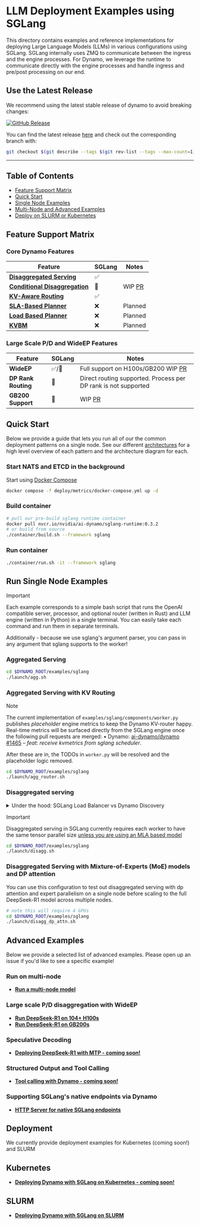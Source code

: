 <!--
SPDX-FileCopyrightText: Copyright (c) 2025 NVIDIA CORPORATION & AFFILIATES. All rights reserved.
SPDX-License-Identifier: Apache-2.0

Licensed under the Apache License, Version 2.0 (the "License");
you may not use this file except in compliance with the License.
You may obtain a copy of the License at

http://www.apache.org/licenses/LICENSE-2.0

Unless required by applicable law or agreed to in writing, software
distributed under the License is distributed on an "AS IS" BASIS,
WITHOUT WARRANTIES OR CONDITIONS OF ANY KIND, either express or implied.
See the License for the specific language governing permissions and
limitations under the License.
-->

# LLM Deployment Examples using SGLang

This directory contains examples and reference implementations for deploying Large Language Models (LLMs) in various configurations using SGLang. SGLang internally uses ZMQ to communicate between the ingress and the engine processes. For Dynamo, we leverage the runtime to communicate directly with the engine processes and handle ingress and pre/post processing on our end.

## Use the Latest Release

We recommend using the latest stable release of dynamo to avoid breaking changes:

[![GitHub Release](https://img.shields.io/github/v/release/ai-dynamo/dynamo)](https://github.com/ai-dynamo/dynamo/releases/latest)

You can find the latest release [here](https://github.com/ai-dynamo/dynamo/releases/latest) and check out the corresponding branch with:

```bash
git checkout $(git describe --tags $(git rev-list --tags --max-count=1))
```

---

## Table of Contents
- [Feature Support Matrix](#feature-support-matrix)
- [Quick Start](#quick-start)
- [Single Node Examples](#run-single-node-examples)
- [Multi-Node and Advanced Examples](#advanced-examples)
- [Deploy on SLURM or Kubernetes](#deployment)

## Feature Support Matrix

### Core Dynamo Features

| Feature | SGLang | Notes |
|---------|--------|-------|
| [**Disaggregated Serving**](../../docs/architecture/disagg_serving.md) | ✅ |  |
| [**Conditional Disaggregation**](../../docs/architecture/disagg_serving.md#conditional-disaggregation) | 🚧 | WIP [PR](https://github.com/sgl-project/sglang/pull/7730) |
| [**KV-Aware Routing**](../../docs/architecture/kv_cache_routing.md) | ✅ |  |
| [**SLA-Based Planner**](../../docs/architecture/sla_planner.md) | ❌ | Planned |
| [**Load Based Planner**](../../docs/architecture/load_planner.md) | ❌ | Planned |
| [**KVBM**](../../docs/architecture/kvbm_architecture.md) | ❌ | Planned |

### Large Scale P/D and WideEP Features

| Feature            | SGLang | Notes                                                                 |
|--------------------|--------|-----------------------------------------------------------------------|
| **WideEP**         | ✅/🚧 | Full support on H100s/GB200 WIP [PR](https://github.com/sgl-project/sglang/pull/7556)                                     |
| **DP Rank Routing**| 🚧    | Direct routing supported. Process per DP rank is not supported        |
| **GB200 Support**  | 🚧    | WIP [PR](https://github.com/sgl-project/sglang/pull/7556) |


## Quick Start

Below we provide a guide that lets you run all of our the common deployment patterns on a single node. See our different [architectures](../llm/README.md#deployment-architectures) for a high level overview of each pattern and the architecture diagram for each.

### Start NATS and ETCD in the background

Start using [Docker Compose](../../deploy/metrics/docker-compose.yml)

```bash
docker compose -f deploy/metrics/docker-compose.yml up -d
```

### Build container

```bash
# pull our pre-build sglang runtime container
docker pull nvcr.io/nvidia/ai-dynamo/sglang-runtime:0.3.2
# or build from source
./container/build.sh --framework sglang
```

### Run container

```bash
./container/run.sh -it --framework sglang
```

## Run Single Node Examples

> [!IMPORTANT]
> Each example corresponds to a simple bash script that runs the OpenAI compatible server, processor, and optional router (written in Rust) and LLM engine (written in Python) in a single terminal. You can easily take each command and run them in separate terminals.
>
> Additionally - because we use sglang's argument parser, you can pass in any argument that sglang supports to the worker!


### Aggregated Serving

```bash
cd $DYNAMO_ROOT/examples/sglang
./launch/agg.sh
```

### Aggregated Serving with KV Routing

> [!NOTE]
> The current implementation of `examples/sglang/components/worker.py` publishes _placeholder_ engine metrics to keep the Dynamo KV-router happy. Real-time metrics will be surfaced directly from the SGLang engine once the following pull requests are merged:
> • Dynamo: [ai-dynamo/dynamo #1465](https://github.com/ai-dynamo/dynamo/pull/1465) – _feat: receive kvmetrics from sglang scheduler_.
>
> After these are in, the TODOs in `worker.py` will be resolved and the placeholder logic removed.

```bash
cd $DYNAMO_ROOT/examples/sglang
./launch/agg_router.sh
```

### Disaggregated serving

<details>
<summary>Under the hood: SGLang Load Balancer vs Dynamo Discovery</summary>

SGLang uses a mini load balancer to route requests to handle disaggregated serving. The load balancer functions as follows:

1. The load balancer receives a request from the client
2. A random `(prefill, decode)` pair is selected from the pool of available workers
3. Request is sent to both `prefill` and `decode` workers via asyncio tasks
4. Internally disaggregation is done from prefill -> decode

Because Dynamo has a discovery mechanism, we do not use a load balancer. Instead, we first route to a random prefill worker, select a random decode worker, and then send the request to both. Internally, SGLang's bootstrap server (which is a part of the `tokenizer_manager`) is used in conjuction with NIXL to handle the kv transfer.

</details>

> [!IMPORTANT]
> Disaggregated serving in SGLang currently requires each worker to have the same tensor parallel size [unless you are using an MLA based model](https://github.com/sgl-project/sglang/pull/5922)

```bash
cd $DYNAMO_ROOT/examples/sglang
./launch/disagg.sh
```

### Disaggregated Serving with Mixture-of-Experts (MoE) models and DP attention

You can use this configuration to test out disaggregated serving with dp attention and expert parallelism on a single node before scaling to the full DeepSeek-R1 model across multiple nodes.

```bash
# note this will require 4 GPUs
cd $DYNAMO_ROOT/examples/sglang
./launch/disagg_dp_attn.sh
```

## Advanced Examples

Below we provide a selected list of advanced examples. Please open up an issue if you'd like to see a specific example!

### Run on multi-node
- **[Run a multi-node model](docs/multinode-examples.md)**

### Large scale P/D disaggregation with WideEP
- **[Run DeepSeek-R1 on 104+ H100s](docs/dsr1-wideep-h100.md)**
- **[Run DeepSeek-R1 on GB200s](docs/dsr1-wideep-gb200.md)**

### Speculative Decoding
- **[Deploying DeepSeek-R1 with MTP - coming soon!](.)**

### Structured Output and Tool Calling
- **[Tool calling with Dynamo - coming soon!](.)**

### Supporting SGLang's native endpoints via Dynamo
- **[HTTP Server for native SGLang endpoints](docs/sgl-http-server.md)**

## Deployment

We currently provide deployment examples for Kubernetes (coming soon!) and SLURM

## Kubernetes
- **[Deploying Dynamo with SGLang on Kubernetes - coming soon!](.)**

## SLURM
- **[Deploying Dynamo with SGLang on SLURM](slurm_jobs/README.md)**